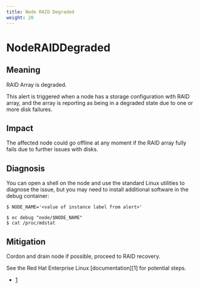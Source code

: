 ```yaml
---
title: Node RAID Degraded
weight: 20
---
```


# NodeRAIDDegraded

## Meaning

RAID Array is degraded.

This alert is triggered when a node has a storage configuration with RAID array,
and the array is reporting as being in a degraded state due to one or more disk
failures.

## Impact

The affected node could go offline at any moment if the RAID array fully fails
due to further issues with disks.

## Diagnosis

You can open a shell on the node and use the standard Linux utilities to
diagnose the issue, but you may need to install additional software in the debug
container:

```shell
$ NODE_NAME='<value of instance label from alert>'

$ oc debug "node/$NODE_NAME"
$ cat /proc/mdstat
```

## Mitigation

Cordon and drain node if possible, proceed to RAID recovery.

See the Red Hat Enterprise Linux [documentation][1] for potential steps.

- [1](https://access.redhat.com/documentation/en-us/red_hat_enterprise_linux/8/html/managing_storage_devices/managing-raid_managing-storage-devices)
